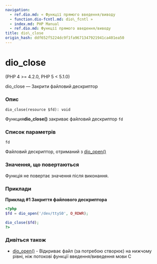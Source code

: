 ```yaml
---
navigation:
  - ref.dio.md: « Функції прямого введення/виводу
  - function.dio-fcntl.md: dio\_fcntl »
  - index.md: PHP Manual
  - ref.dio.md: Функції прямого введення/виводу
title: dio\_close
origin_hash: ddf652f5224dc9f1fa9671347921941ca401ea50
---
```

# dio\_close

(PHP 4 >= 4.2.0, PHP 5 < 5.1.0)

dio\_close — Закрити файловий дескриптор

### Опис

```methodsynopsis
dio_close(resource $fd): void
```

Функция**dio\_close()** закриває файловий дескриптор `fd`

### Список параметрів

`fd`

Файловий дескриптор, отриманий з [dio\_open()](function.dio-open.md)

### Значення, що повертаються

Функція не повертає значення після виконання.

### Приклади

**Приклад #1 Закриття файлового дескриптора**

```php
<?php
$fd = dio_open('/dev/ttyS0', O_RDWR);

dio_close($fd);
?>
```

### Дивіться також

-   [dio\_open()](function.dio-open.md) \- Відкриває файл (за потребою створює) на нижчому рівні, ніж потокові функції введення/виведення мови C
